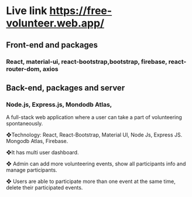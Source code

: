 # Live link https://free-volunteer.web.app/

## Front-end and packages
### React, material-ui, react-bootstrap,bootstrap, firebase, react-router-dom, axios

## Back-end, packages and server
### Node.js, Express.js, Mondodb Atlas,

A full-stack web application where a user can take a part of volunteering 
spontaneously.

❖Technology: React, React-Bootstrap, Material UI, Node Js, Express JS. 
Mongodb Atlas, Firebase.

❖It has multi user dashboard.

❖ Admin can add more volunteering events, show all participants info and 
manage participants. 

❖ Users are able to participate more than one event at the same time, 
delete their participated events.

